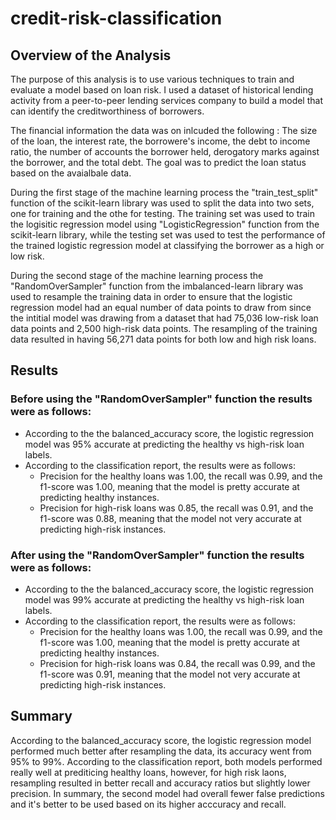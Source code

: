# credit-risk-classification

## Overview of the Analysis

The purpose of this analysis is to use various techniques to train and evaluate a model based on loan risk. I used a dataset of historical lending activity from a peer-to-peer lending services company to build a model that can identify the creditworthiness of borrowers.

The financial information the data was on inlcuded the following : The size of the loan, the interest rate, the borrowere's income, the debt to income ratio, the number of accounts the borrower held, derogatory marks against the borrower, and the total debt. The goal was to predict the loan status based on the avaialbale data.

During the first stage of the machine learning process the "train_test_split" function of the scikit-learn library was used to split the data into two sets, one for training and the othe for testing. The training set was used to train the logisitic regression model using "LogisticRegression" function from the scikit-learn library, while the testing set was used to test the performance of the trained logistic regression model at classifying the borrower as a high or low risk. 

During the second stage of the machine learning process the "RandomOverSampler" function from the imbalanced-learn library was used to resample the training data in order to ensure that the logistic regression model had an equal number of data points to draw from since the intitial model was drawing from a dataset that had 75,036 low-risk loan data points and 2,500 high-risk data points. The resampling of the training data resulted in having 56,271 data points for both low and high risk loans. 

## Results

### Before using the "RandomOverSampler" function the results were as follows:

- According to the the balanced_accuracy score, the logistic regression model was 95% accurate at predicting the healthy vs high-risk loan labels. 
- According to the classification report, the results were as follows:
    - Precision for the healthy loans was 1.00, the recall was 0.99, and the f1-score was 1.00, meaning that the model is pretty accurate at predicting healthy instances.
    - Precision for high-risk loans was 0.85, the recall was 0.91, and the f1-score was 0.88, meaning that the model not very accurate at predicting high-risk instances.

### After using the "RandomOverSampler" function the results were as follows:

- According to the the balanced_accuracy score, the logistic regression model was 99% accurate at predicting the healthy vs high-risk loan labels. 
- According to the classification report, the results were as follows:
    - Precision for the healthy loans was 1.00, the recall was 0.99, and the f1-score was 1.00, meaning that the model is pretty accurate at predicting healthy instances.
    - Precision for high-risk loans was 0.84, the recall was 0.99, and the f1-score was 0.91, meaning that the model not very accurate at predicting high-risk instances.

## Summary

According to the balanced_accuracy score, the logistic regression model performed much better after resampling the data, its accuracy went from 95% to 99%. According to the classification report, both models performed really well at prediticing healthy loans, however, for high risk laons, resampling resulted in better recall and accuracy ratios but slightly lower precision. In summary, the second model had overall fewer false predictions and it's better to be used based on its higher acccuracy and recall. 


